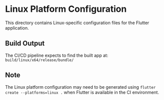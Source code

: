 # Linux Platform Configuration

This directory contains Linux-specific configuration files for the Flutter application.

## Build Output

The CI/CD pipeline expects to find the built app at: `build/linux/x64/release/bundle/`

## Note

The Linux platform configuration may need to be generated using `flutter create --platforms=linux .` when Flutter is available in the CI environment.